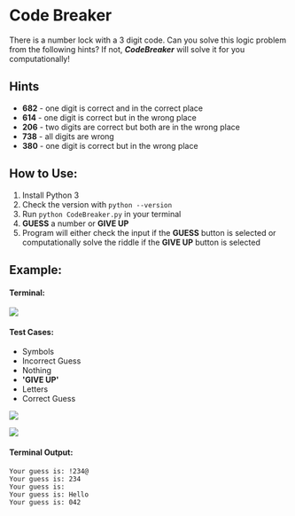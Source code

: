 ﻿# Code Breaker

There is a number lock with a 3 digit code. Can you solve this logic problem from the following hints? If not, ***CodeBreaker*** will solve it for you computationally! 

## Hints

 - **682** - one digit is correct and in the correct place
 - **614** - one digit is correct but in the wrong place
 - **206** - two digits are correct but both are in the wrong place
 - **738** - all digits are wrong 
 - **380** - one digit is correct but in the wrong place

## How to Use:

1. Install Python 3
2. Check the version with ```python --version```
3. Run  ```python CodeBreaker.py``` in your terminal 
4. **GUESS** a number or **GIVE UP** 
5. Program will either check the input if the **GUESS** button is selected or computationally solve the riddle if the **GIVE UP** button is selected 

## Example:
#### Terminal:
![](https://media.giphy.com/media/jofceQvSwd6ykokXTa/giphy.gif)

#### Test Cases: 
* Symbols
* Incorrect Guess
* Nothing 
* **'GIVE UP'**
* Letters 
* Correct Guess

![](https://media.giphy.com/media/Rk8TXvvavXTCeqSAR8/giphy.gif)

![](https://media.giphy.com/media/MCLnlNlhuvxeM9aU3S/giphy.gif)

#### Terminal Output:
```
Your guess is: !234@
Your guess is: 234
Your guess is: 
Your guess is: Hello
Your guess is: 042
```




  



